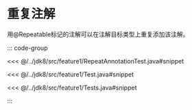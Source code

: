 # 重复注解

用@Repeatable标记的注解可以在注解目标类型上重复添加该注解。

::: code-group

<<< @/../jdk8/src/feature1/RepeatAnnotationTest.java#snippet

<<< @/../jdk8/src/feature1/Test.java#snippet

<<< @/../jdk8/src/feature1/Tests.java#snippet

:::
